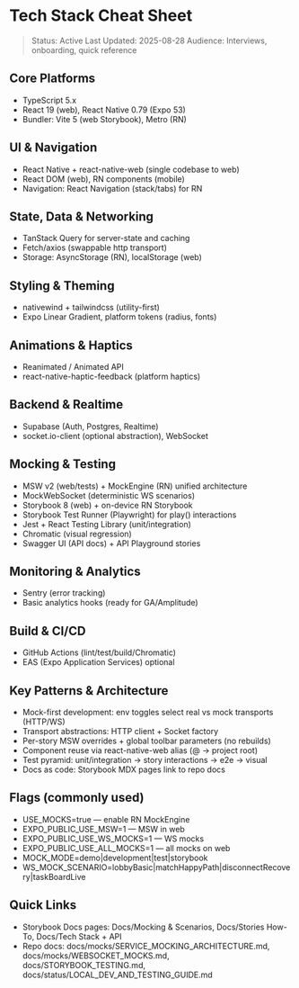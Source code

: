 # Tech Stack Cheat Sheet

> Status: Active
> Last Updated: 2025-08-28
> Audience: Interviews, onboarding, quick reference

## Core Platforms

- TypeScript 5.x
- React 19 (web), React Native 0.79 (Expo 53)
- Bundler: Vite 5 (web Storybook), Metro (RN)

## UI & Navigation

- React Native + react-native-web (single codebase to web)
- React DOM (web), RN components (mobile)
- Navigation: React Navigation (stack/tabs) for RN

## State, Data & Networking

- TanStack Query for server-state and caching
- Fetch/axios (swappable http transport)
- Storage: AsyncStorage (RN), localStorage (web)

## Styling & Theming

- nativewind + tailwindcss (utility-first)
- Expo Linear Gradient, platform tokens (radius, fonts)

## Animations & Haptics

- Reanimated / Animated API
- react-native-haptic-feedback (platform haptics)

## Backend & Realtime

- Supabase (Auth, Postgres, Realtime)
- socket.io-client (optional abstraction), WebSocket

## Mocking & Testing

- MSW v2 (web/tests) + MockEngine (RN) unified architecture
- MockWebSocket (deterministic WS scenarios)
- Storybook 8 (web) + on-device RN Storybook
- Storybook Test Runner (Playwright) for play() interactions
- Jest + React Testing Library (unit/integration)
- Chromatic (visual regression)
- Swagger UI (API docs) + API Playground stories

## Monitoring & Analytics

- Sentry (error tracking)
- Basic analytics hooks (ready for GA/Amplitude)

## Build & CI/CD

- GitHub Actions (lint/test/build/Chromatic)
- EAS (Expo Application Services) optional

## Key Patterns & Architecture

- Mock-first development: env toggles select real vs mock transports (HTTP/WS)
- Transport abstractions: HTTP client + Socket factory
- Per-story MSW overrides + global toolbar parameters (no rebuilds)
- Component reuse via react-native-web alias (@ -> project root)
- Test pyramid: unit/integration → story interactions → e2e → visual
- Docs as code: Storybook MDX pages link to repo docs

## Flags (commonly used)

- USE_MOCKS=true — enable RN MockEngine
- EXPO_PUBLIC_USE_MSW=1 — MSW in web
- EXPO_PUBLIC_USE_WS_MOCKS=1 — WS mocks
- EXPO_PUBLIC_USE_ALL_MOCKS=1 — all mocks on web
- MOCK_MODE=demo|development|test|storybook
- WS_MOCK_SCENARIO=lobbyBasic|matchHappyPath|disconnectRecovery|taskBoardLive

## Quick Links

- Storybook Docs pages: Docs/Mocking & Scenarios, Docs/Stories How-To, Docs/Tech Stack + API
- Repo docs: docs/mocks/SERVICE_MOCKING_ARCHITECTURE.md, docs/mocks/WEBSOCKET_MOCKS.md, docs/STORYBOOK_TESTING.md, docs/status/LOCAL_DEV_AND_TESTING_GUIDE.md
